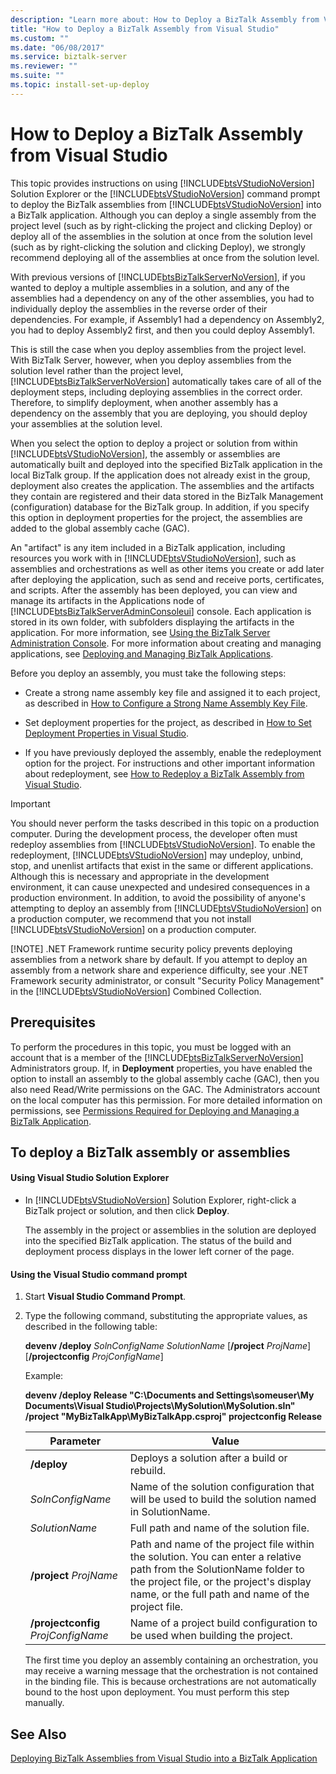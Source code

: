```yaml
---
description: "Learn more about: How to Deploy a BizTalk Assembly from Visual Studio"
title: "How to Deploy a BizTalk Assembly from Visual Studio"
ms.custom: ""
ms.date: "06/08/2017"
ms.service: biztalk-server
ms.reviewer: ""
ms.suite: ""
ms.topic: install-set-up-deploy
---
```

# How to Deploy a BizTalk Assembly from Visual Studio
This topic provides instructions on using [!INCLUDE[btsVStudioNoVersion](../includes/btsvstudionoversion-md.md)] Solution Explorer or the [!INCLUDE[btsVStudioNoVersion](../includes/btsvstudionoversion-md.md)] command prompt to deploy the BizTalk assemblies from [!INCLUDE[btsVStudioNoVersion](../includes/btsvstudionoversion-md.md)] into a BizTalk application. Although you can deploy a single assembly from the project level (such as by right-clicking the project and clicking Deploy) or deploy all of the assemblies in the solution at once from the solution level (such as by right-clicking the solution and clicking Deploy), we strongly recommend deploying all of the assemblies at once from the solution level.  
  
 With previous versions of [!INCLUDE[btsBizTalkServerNoVersion](../includes/btsbiztalkservernoversion-md.md)], if you wanted to deploy a multiple assemblies in a solution, and any of the assemblies had a dependency on any of the other assemblies, you had to individually deploy the assemblies in the reverse order of their dependencies. For example, if Assembly1 had a dependency on Assembly2, you had to deploy Assembly2 first, and then you could deploy Assembly1.  
  
 This is still the case when you deploy assemblies from the project level. With BizTalk Server, however, when you deploy assemblies from the solution level rather than the project level, [!INCLUDE[btsBizTalkServerNoVersion](../includes/btsbiztalkservernoversion-md.md)] automatically takes care of all of the deployment steps, including deploying assemblies in the correct order. Therefore, to simplify deployment, when another assembly has a dependency on the assembly that you are deploying, you should deploy your assemblies at the solution level.  
  
 When you select the option to deploy a project or solution from within [!INCLUDE[btsVStudioNoVersion](../includes/btsvstudionoversion-md.md)], the assembly or assemblies are automatically built and deployed into the specified BizTalk application in the local BizTalk group. If the application does not already exist in the group, deployment also creates the application. The assemblies and the artifacts they contain are registered and their data stored in the BizTalk Management (configuration) database for the BizTalk group. In addition, if you specify this option in deployment properties for the project, the assemblies are added to the global assembly cache (GAC).  
  
 An "artifact" is any item included in a BizTalk application, including resources you work with in [!INCLUDE[btsVStudioNoVersion](../includes/btsvstudionoversion-md.md)], such as assemblies and orchestrations as well as other items you create or add later after deploying the application, such as send and receive ports, certificates, and scripts. After the assembly has been deployed, you can view and manage its artifacts in the Applications node of [!INCLUDE[btsBizTalkServerAdminConsoleui](../includes/btsbiztalkserveradminconsoleui-md.md)] console. Each application is stored in its own folder, with subfolders displaying the artifacts in the application. For more information, see [Using the BizTalk Server Administration Console](../core/using-the-biztalk-server-administration-console.md). For more information about creating and managing applications, see [Deploying and Managing BizTalk Applications](../core/deploying-and-managing-biztalk-applications.md).  
  
 Before you deploy an assembly, you must take the following steps:  
  
-   Create a strong name assembly key file and assigned it to each project, as described in [How to Configure a Strong Name Assembly Key File](../core/how-to-configure-a-strong-name-assembly-key-file.md).  
  
-   Set deployment properties for the project, as described in [How to Set Deployment Properties in Visual Studio](../core/how-to-set-deployment-properties-in-visual-studio.md).  
  
-   If you have previously deployed the assembly, enable the redeployment option for the project. For instructions and other important information about redeployment, see [How to Redeploy a BizTalk Assembly from Visual Studio](../core/how-to-redeploy-a-biztalk-assembly-from-visual-studio.md).  
  
> [!IMPORTANT]
>  You should never perform the tasks described in this topic on a production computer. During the development process, the developer often must redeploy assemblies from [!INCLUDE[btsVStudioNoVersion](../includes/btsvstudionoversion-md.md)]. To enable the redeployment, [!INCLUDE[btsVStudioNoVersion](../includes/btsvstudionoversion-md.md)] may undeploy, unbind, stop, and unenlist artifacts that exist in the same or different applications. Although this is necessary and appropriate in the development environment, it can cause unexpected and undesired consequences in a production environment. In addition, to avoid the possibility of anyone's attempting to deploy an assembly from [!INCLUDE[btsVStudioNoVersion](../includes/btsvstudionoversion-md.md)] on a production computer, we recommend that you not install [!INCLUDE[btsVStudioNoVersion](../includes/btsvstudionoversion-md.md)] on a production computer.  
> 
> [!NOTE]
>  .NET Framework runtime security policy prevents deploying assemblies from a network share by default. If you attempt to deploy an assembly from a network share and experience difficulty, see your .NET Framework security administrator, or consult "Security Policy Management" in the [!INCLUDE[btsVStudioNoVersion](../includes/btsvstudionoversion-md.md)] Combined Collection.  
  
## Prerequisites  
 To perform the procedures in this topic, you must be logged with an account that is a member of the [!INCLUDE[btsBizTalkServerNoVersion](../includes/btsbiztalkservernoversion-md.md)] Administrators group. If, in **Deployment** properties, you have enabled the option to install an assembly to the global assembly cache (GAC), then you also need Read/Write permissions on the GAC. The Administrators account on the local computer has this permission. For more detailed information on permissions, see [Permissions Required for Deploying and Managing a BizTalk Application](../core/permissions-required-for-deploying-and-managing-a-biztalk-application.md).  
  
## To deploy a BizTalk assembly or assemblies  
  
#### Using Visual Studio Solution Explorer  
  
- In [!INCLUDE[btsVStudioNoVersion](../includes/btsvstudionoversion-md.md)] Solution Explorer, right-click a BizTalk project or solution, and then click **Deploy**.  
  
   The assembly in the project or assemblies in the solution are deployed into the specified BizTalk application. The status of the build and deployment process displays in the lower left corner of the page.  
  
#### Using the Visual Studio command prompt  
  
1.  Start **Visual Studio Command Prompt**.  
  
2.  Type the following command, substituting the appropriate values, as described in the following table:  
  
     **devenv /deploy**  *SolnConfigName* *SolutionName* [**/project** *ProjName*] [**/projectconfig** *ProjConfigName*]  
  
     Example:  
  
     **devenv /deploy Release "C:\Documents and Settings\someuser\My Documents\Visual Studio\Projects\MySolution\MySolution.sln" /project "MyBizTalkApp\MyBizTalkApp.csproj" projectconfig Release**  
  
    |Parameter|Value|  
    |---------------|-----------|  
    |**/deploy**|Deploys a solution after a build or rebuild.|  
    |*SolnConfigName*|Name of the solution configuration that will be used to build the solution named in SolutionName.|  
    |*SolutionName*|Full path and name of the solution file.|  
    |**/project**  *ProjName*|Path and name of the project file within the solution. You can enter a relative path from the SolutionName folder to the project file, or the project's display name, or the full path and name of the project file.|  
    |**/projectconfig**  *ProjConfigName*|Name of a project build configuration to be used when building the project.|  
  
     The first time you deploy an assembly containing an orchestration, you may receive a warning message that the orchestration is not contained in the binding file. This is because orchestrations are not automatically bound to the host upon deployment. You must perform this step manually.  
  
## See Also  
 [Deploying BizTalk Assemblies from Visual Studio into a BizTalk Application](../core/deploying-biztalk-assemblies-from-visual-studio-into-a-biztalk-application.md)
